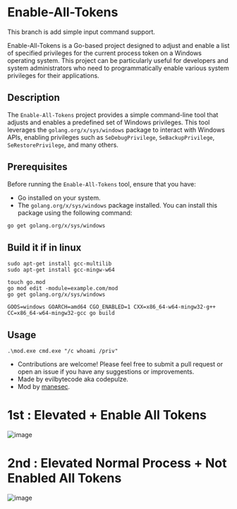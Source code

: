 # Enable-All-Tokens
This branch is add simple input command support.

Enable-All-Tokens is a Go-based project designed to adjust and enable a list of specified privileges for the current process token on a Windows operating system. This project can be particularly useful for developers and system administrators who need to programmatically enable various system privileges for their applications.

## Description

The `Enable-All-Tokens` project provides a simple command-line tool that adjusts and enables a predefined set of Windows privileges. This tool leverages the `golang.org/x/sys/windows` package to interact with Windows APIs, enabling privileges such as `SeDebugPrivilege`, `SeBackupPrivilege`, `SeRestorePrivilege`, and many others.


## Prerequisites

Before running the `Enable-All-Tokens` tool, ensure that you have:

- Go installed on your system.
- The `golang.org/x/sys/windows` package installed. You can install this package using the following command:
```sh
go get golang.org/x/sys/windows
```

## Build it if in linux

```
sudo apt-get install gcc-multilib
sudo apt-get install gcc-mingw-w64

touch go.mod
go mod edit -module=example.com/mod
go get golang.org/x/sys/windows

GOOS=windows GOARCH=amd64 CGO_ENABLED=1 CXX=x86_64-w64-mingw32-g++ CC=x86_64-w64-mingw32-gcc go build
```

## Usage

```
.\mod.exe cmd.exe "/c whoami /priv"
```

- Contributions are welcome! Please feel free to submit a pull request or open an issue if you have any suggestions or improvements.
- Made by evilbytecode aka codepulze.
- Mod by [manesec](https://github.com/manesec/).

# 1st : Elevated + Enable All Tokens
![image](https://github.com/EvilBytecode/Enable-All-Tokens/assets/151552809/55927734-e09b-446a-9c19-bc882880cdf6)

# 2nd : Elevated Normal Process + Not Enabled All Tokens
![image](https://github.com/EvilBytecode/Enable-All-Tokens/assets/151552809/d7378f48-226a-4b2b-885b-7d0a61e3f8b5)
